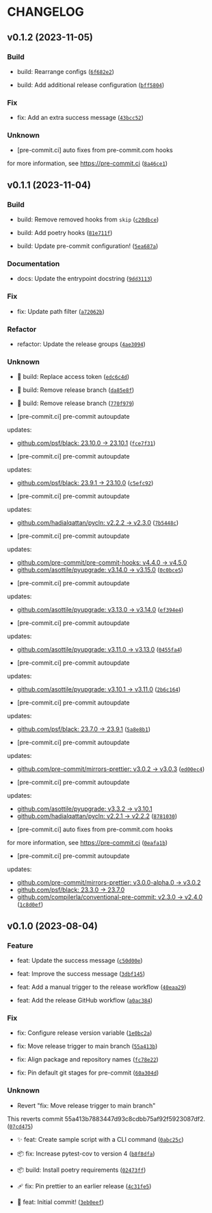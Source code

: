 # CHANGELOG



## v0.1.2 (2023-11-05)

### Build

* build: Rearrange configs ([`6f682e2`](https://github.com/Bilbottom/testing-releases/commit/6f682e2afa865b28994d57bac2d47454af69c82f))

* build: Add additional release configuration ([`bff5804`](https://github.com/Bilbottom/testing-releases/commit/bff5804f2a12a813aeab8fe8cc4235daab6bba06))

### Fix

* fix: Add an extra success message ([`43bcc52`](https://github.com/Bilbottom/testing-releases/commit/43bcc5245bd8849b39a1d7161d1cf8e3a2190fd8))

### Unknown

* [pre-commit.ci] auto fixes from pre-commit.com hooks

for more information, see https://pre-commit.ci ([`8a46ce1`](https://github.com/Bilbottom/testing-releases/commit/8a46ce18743780bcd4dcd4752f4bd536a8156ea5))


## v0.1.1 (2023-11-04)

### Build

* build: Remove removed hooks from `skip` ([`c20dbce`](https://github.com/Bilbottom/testing-releases/commit/c20dbce83aa96a415bfc2a9a8ea9eac589720adb))

* build: Add poetry hooks ([`81e711f`](https://github.com/Bilbottom/testing-releases/commit/81e711fa0e5938d31ade6c39c2ca5b3215733d2d))

* build: Update pre-commit configuration! ([`5ea687a`](https://github.com/Bilbottom/testing-releases/commit/5ea687a7176274d2b89618707939eada8be31264))

### Documentation

* docs: Update the entrypoint docstring ([`9dd3113`](https://github.com/Bilbottom/testing-releases/commit/9dd311357c708058f36f28e035c5bcffd300906a))

### Fix

* fix: Update path filter ([`a72062b`](https://github.com/Bilbottom/testing-releases/commit/a72062b8c8ef2414193e151e3d3d032f0bb8a3fc))

### Refactor

* refactor: Update the release groups ([`4ae3094`](https://github.com/Bilbottom/testing-releases/commit/4ae309481228a03797d6cfbc4af2da62baa96948))

### Unknown

* 👷 build: Replace access token ([`edc6c4d`](https://github.com/Bilbottom/testing-releases/commit/edc6c4d9e849509811cf24bcccacf3952b68062f))

* 👷 build: Remove release branch ([`da85e8f`](https://github.com/Bilbottom/testing-releases/commit/da85e8f9709fef5788a45ef684247f6c1a964bfa))

* 👷 build: Remove release branch ([`770f979`](https://github.com/Bilbottom/testing-releases/commit/770f9797510f84089861d8227b2cdc8c99a6b0c7))

* [pre-commit.ci] pre-commit autoupdate

updates:
- [github.com/psf/black: 23.10.0 → 23.10.1](https://github.com/psf/black/compare/23.10.0...23.10.1) ([`fce7f31`](https://github.com/Bilbottom/testing-releases/commit/fce7f3170580cd3230397d08344bc8a07ecfacb6))

* [pre-commit.ci] pre-commit autoupdate

updates:
- [github.com/psf/black: 23.9.1 → 23.10.0](https://github.com/psf/black/compare/23.9.1...23.10.0) ([`c5efc92`](https://github.com/Bilbottom/testing-releases/commit/c5efc9239fc4f14a2f6abd5321b41427940bc7e8))

* [pre-commit.ci] pre-commit autoupdate

updates:
- [github.com/hadialqattan/pycln: v2.2.2 → v2.3.0](https://github.com/hadialqattan/pycln/compare/v2.2.2...v2.3.0) ([`7b5448c`](https://github.com/Bilbottom/testing-releases/commit/7b5448c4762af3075207a1531d1954c7d7f9afd0))

* [pre-commit.ci] pre-commit autoupdate

updates:
- [github.com/pre-commit/pre-commit-hooks: v4.4.0 → v4.5.0](https://github.com/pre-commit/pre-commit-hooks/compare/v4.4.0...v4.5.0)
- [github.com/asottile/pyupgrade: v3.14.0 → v3.15.0](https://github.com/asottile/pyupgrade/compare/v3.14.0...v3.15.0) ([`0c0bce5`](https://github.com/Bilbottom/testing-releases/commit/0c0bce595e4393f5bda22b85c18fcb51b7f5e5ba))

* [pre-commit.ci] pre-commit autoupdate

updates:
- [github.com/asottile/pyupgrade: v3.13.0 → v3.14.0](https://github.com/asottile/pyupgrade/compare/v3.13.0...v3.14.0) ([`ef394e4`](https://github.com/Bilbottom/testing-releases/commit/ef394e44b91b6bc42a2c4f26476afaa0be8de89b))

* [pre-commit.ci] pre-commit autoupdate

updates:
- [github.com/asottile/pyupgrade: v3.11.0 → v3.13.0](https://github.com/asottile/pyupgrade/compare/v3.11.0...v3.13.0) ([`0455fa4`](https://github.com/Bilbottom/testing-releases/commit/0455fa4bfab07a41fc4ab5a63957546d4818a71f))

* [pre-commit.ci] pre-commit autoupdate

updates:
- [github.com/asottile/pyupgrade: v3.10.1 → v3.11.0](https://github.com/asottile/pyupgrade/compare/v3.10.1...v3.11.0) ([`2b6c164`](https://github.com/Bilbottom/testing-releases/commit/2b6c16445c233623901e1b8b6a51937e9e88084d))

* [pre-commit.ci] pre-commit autoupdate

updates:
- [github.com/psf/black: 23.7.0 → 23.9.1](https://github.com/psf/black/compare/23.7.0...23.9.1) ([`5a8e8b1`](https://github.com/Bilbottom/testing-releases/commit/5a8e8b1cc447add5eb131bde40d0554b72e4b3d5))

* [pre-commit.ci] pre-commit autoupdate

updates:
- [github.com/pre-commit/mirrors-prettier: v3.0.2 → v3.0.3](https://github.com/pre-commit/mirrors-prettier/compare/v3.0.2...v3.0.3) ([`ed00ec4`](https://github.com/Bilbottom/testing-releases/commit/ed00ec46a1ac5e5283b7e43d6edd99486581c675))

* [pre-commit.ci] pre-commit autoupdate

updates:
- [github.com/asottile/pyupgrade: v3.3.2 → v3.10.1](https://github.com/asottile/pyupgrade/compare/v3.3.2...v3.10.1)
- [github.com/hadialqattan/pycln: v2.2.1 → v2.2.2](https://github.com/hadialqattan/pycln/compare/v2.2.1...v2.2.2) ([`8781030`](https://github.com/Bilbottom/testing-releases/commit/8781030ccccc443dfd64f716de5c9518fbc5c141))

* [pre-commit.ci] auto fixes from pre-commit.com hooks

for more information, see https://pre-commit.ci ([`0eafa1b`](https://github.com/Bilbottom/testing-releases/commit/0eafa1b3aa3bb4281ed7902086253310a1514b8f))

* [pre-commit.ci] pre-commit autoupdate

updates:
- [github.com/pre-commit/mirrors-prettier: v3.0.0-alpha.0 → v3.0.2](https://github.com/pre-commit/mirrors-prettier/compare/v3.0.0-alpha.0...v3.0.2)
- [github.com/psf/black: 23.3.0 → 23.7.0](https://github.com/psf/black/compare/23.3.0...23.7.0)
- [github.com/compilerla/conventional-pre-commit: v2.3.0 → v2.4.0](https://github.com/compilerla/conventional-pre-commit/compare/v2.3.0...v2.4.0) ([`1c8d0ef`](https://github.com/Bilbottom/testing-releases/commit/1c8d0efeb60154e521bebcd8f178afb2eac6d658))


## v0.1.0 (2023-08-04)

### Feature

* feat: Update the success message ([`c50d00e`](https://github.com/Bilbottom/testing-releases/commit/c50d00e9c8dc08b203b474a8c9c53be6fe0e49e5))

* feat: Improve the success message ([`3dbf145`](https://github.com/Bilbottom/testing-releases/commit/3dbf1452b29c58338755c46247896d0555dc3bc6))

* feat: Add a manual trigger to the release workflow ([`40eaa29`](https://github.com/Bilbottom/testing-releases/commit/40eaa29427336e7d52297fc25dc6332e64d2c9a6))

* feat: Add the release GitHub workflow ([`a0ac384`](https://github.com/Bilbottom/testing-releases/commit/a0ac384207c04bb5a4c8d16bcf6e33d9af11a958))

### Fix

* fix: Configure release version variable ([`1e0bc2a`](https://github.com/Bilbottom/testing-releases/commit/1e0bc2a9fbf5bbf3ba2db96a433822ae132b58ef))

* fix: Move release trigger to main branch ([`55a413b`](https://github.com/Bilbottom/testing-releases/commit/55a413b7883447d93c8cdbb75af92f5923087df2))

* fix: Align package and repository names ([`fc78e22`](https://github.com/Bilbottom/testing-releases/commit/fc78e224506da447bd1e3f5e7f988523af9f2a23))

* fix: Pin default git stages for pre-commit ([`60a304d`](https://github.com/Bilbottom/testing-releases/commit/60a304d265976c11f77343a5fc52af04063946f8))

### Unknown

* Revert &#34;fix: Move release trigger to main branch&#34;

This reverts commit 55a413b7883447d93c8cdbb75af92f5923087df2. ([`07cd475`](https://github.com/Bilbottom/testing-releases/commit/07cd475c25a06cc090b39ab2f06137f8badd286d))

* ✨ feat: Create sample script with a CLI command ([`0abc25c`](https://github.com/Bilbottom/testing-releases/commit/0abc25c8565e4721017599cd16d1856368d3a076))

* 📦 fix: Increase pytest-cov to version 4 ([`b8f8dfa`](https://github.com/Bilbottom/testing-releases/commit/b8f8dfa045833c9a809151915bc6fa2a99a78c39))

* 📦 build: Install poetry requirements ([`02473ff`](https://github.com/Bilbottom/testing-releases/commit/02473ff3eac092add87abc4476be7f75f91c4b24))

* 🩹 fix: Pin prettier to an earlier release ([`4c31fe5`](https://github.com/Bilbottom/testing-releases/commit/4c31fe58c205b51667553a96c4f29a4fb4b14d1b))

* 🎉 feat: Initial commit! ([`3eb0eef`](https://github.com/Bilbottom/testing-releases/commit/3eb0eef9e4d257a67ef5e1bb90ec4c6075b58bda))
